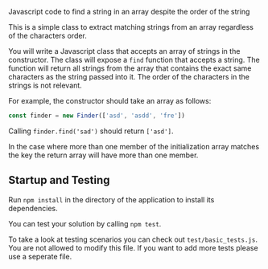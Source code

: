 Javascript code to find a string in an array despite the order of the string

This is a simple class to extract matching strings from an array regardless of the characters order.

You will write a Javascript class that accepts an array of strings in the constructor.  The class will expose a `find` function that accepts a string.  The function will return all strings from the array that contains the exact same characters as the string passed into it.  The order of the characters in the strings is not relevant.

For example, the constructor should take an array as follows:

``` javascript
const finder = new Finder(['asd', 'asdd', 'fre'])
```

Calling `finder.find('sad')` should return `['asd']`.

In the case where more than one member of the initialization array matches the key the return array will have more than one member.

## Startup and Testing

Run `npm install` in the directory of the application to install its dependencies.

You can test your solution by calling `npm test`.

To take a look at testing scenarios you can check out `test/basic_tests.js`. You are not allowed to modify this file.  If you want to add more tests please use a seperate file.
